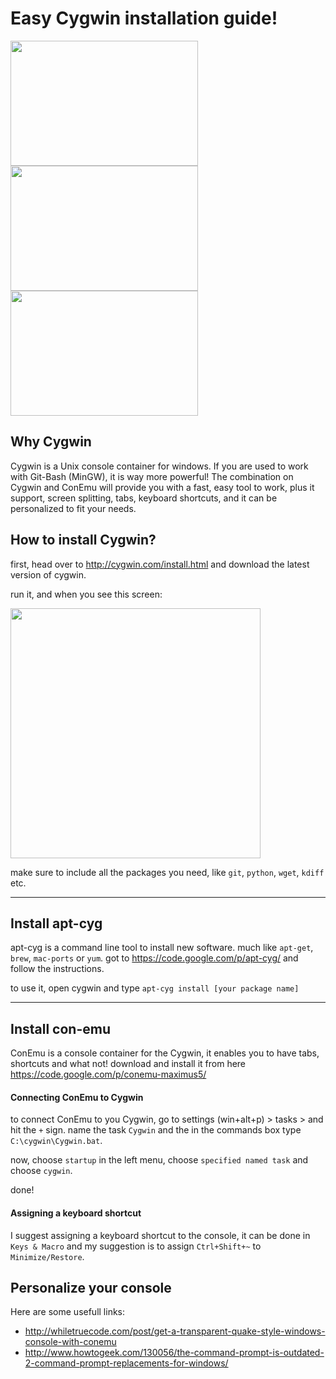 Easy Cygwin installation guide!
===============================

<img src="https://dl.dropboxusercontent.com/u/1042234/blog/images/posts/2012-07-06/tweaked-ui.png" style="width: 300px; height:200px;"/>
<img src="http://s009.radikal.ru/i309/1011/7c/f2ead4cc6eb3.png" style="width: 300px; height:200px;"/>
<img src="https://pbs.twimg.com/media/A5mIaIBCEAEOniT.png" style="width: 300px; height:200px;"/>

Why Cygwin
----------
Cygwin is a Unix console container for windows.
If you are used to work with Git-Bash (MinGW), it is way more powerful!
The combination on Cygwin and ConEmu will provide you with a fast, easy tool to work,
plus it support, screen splitting, tabs, keyboard shortcuts, and it can be personalized to fit your needs.


How to install Cygwin?
-----------------------

first, head over to <http://cygwin.com/install.html> and download the latest version of cygwin.

run it, and when you see this screen:

<img src="http://xahlee.info/mswin/i/Cygwin_Setup_dialogue.png" style="width: 400px;"/>

make sure to include all the packages you need, like `git`, `python`, `wget`, `kdiff` etc.

- - -

Install apt-cyg
-------------------

apt-cyg is a command line tool to install new software. much like `apt-get`, `brew`, `mac-ports` or `yum`.
got to <https://code.google.com/p/apt-cyg/> and follow the instructions.

to use it, open cygwin and type `apt-cyg install [your package name]`

- - -

Install con-emu
---------------
ConEmu is a console container for the Cygwin, it enables you to have tabs, shortcuts and what not!
download and install it from here <https://code.google.com/p/conemu-maximus5/>


#### Connecting ConEmu to Cygwin
to connect ConEmu to you Cygwin, go to settings (win+alt+p) > tasks > and hit the `+` sign.
name the task `Cygwin` and the in the commands box type `C:\cygwin\Cygwin.bat`.

now, choose `startup` in the left menu, choose `specified named task` and choose `cygwin`.

done!

#### Assigning a keyboard shortcut
I suggest assigning a keyboard shortcut to the console, it can be done in `Keys & Macro` and my suggestion is to assign `Ctrl+Shift+~` to `Minimize/Restore`.


Personalize your console
------------------------

Here are some usefull links:

* <http://whiletruecode.com/post/get-a-transparent-quake-style-windows-console-with-conemu>
* <http://www.howtogeek.com/130056/the-command-prompt-is-outdated-2-command-prompt-replacements-for-windows/>
